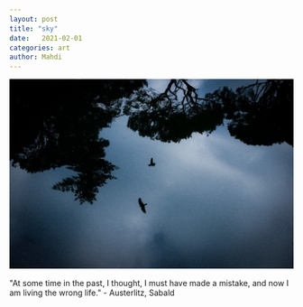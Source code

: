 ```yaml
---
layout: post
title: "sky"
date:   2021-02-01
categories: art
author: Mahdi
---
```


![sky](/img/arts/sky.jpg)

<span class='image-details'>
"At some time in the past, I thought, I must have made a mistake, and now I am living the wrong life." - Austerlitz, Sabald
</span>

